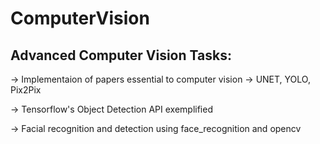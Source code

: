 # ComputerVision

## Advanced Computer Vision Tasks: 

-> Implementaion of papers essential to computer vision
      -> UNET, YOLO, Pix2Pix
      
-> Tensorflow's Object Detection API exemplified

-> Facial recognition and detection using face_recognition and opencv
